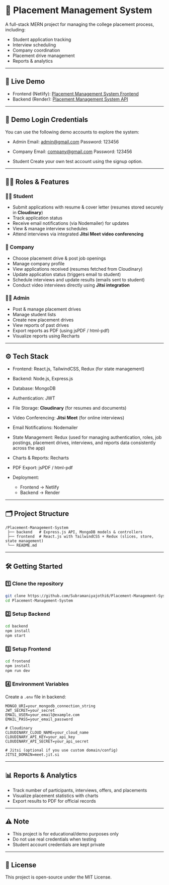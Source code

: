 # 📌 Placement Management System

A full-stack MERN project for managing the college placement process, including:

* Student application tracking
* Interview scheduling
* Company coordination
* Placement drive management
* Reports & analytics

---

## 🚀 Live Demo

* Frontend (Netlify): [Placement Management System Frontend](https://placementmanagementsystem-project.netlify.app/)
* Backend (Render): [Placement Management System API](https://placement-management-system-9vxu.onrender.com/)

---

## 🔑 Demo Login Credentials

You can use the following demo accounts to explore the system:

* Admin
  Email: [admin@gmail.com](mailto:admin@gmail.com)
  Password: 123456

* Company
  Email: [company@gmail.com](mailto:company@gmail.com)
  Password: 123456

* Student
  Create your own test account using the signup option.

---

## 👨‍💻 Roles & Features

### 🧑‍🎓 Student

* Submit applications with resume & cover letter (resumes stored securely in **Cloudinary**)
* Track application status
* Receive email notifications (via Nodemailer) for updates
* View & manage interview schedules
* Attend interviews via integrated **Jitsi Meet video conferencing**

### 🏢 Company

* Choose placement drive & post job openings
* Manage company profile
* View applications received (resumes fetched from Cloudinary)
* Update application status (triggers email to student)
* Schedule interviews and update results (emails sent to student)
* Conduct video interviews directly using **Jitsi integration**

### 👨‍💼 Admin

* Post & manage placement drives
* Manage student lists
* Create new placement drives
* View reports of past drives
* Export reports as PDF (using jsPDF / html-pdf)
* Visualize reports using Recharts

---

## ⚙️ Tech Stack

* Frontend: React.js, TailwindCSS, Redux (for state management)
* Backend: Node.js, Express.js
* Database: MongoDB
* Authentication: JWT
* File Storage: **Cloudinary** (for resumes and documents)
* Video Conferencing: **Jitsi Meet** (for online interviews)
* Email Notifications: Nodemailer
* State Management: Redux (used for managing authentication, roles, job postings, placement drives, interviews, and reports data consistently across the app)
* Charts & Reports: Recharts
* PDF Export: jsPDF / html-pdf
* Deployment:

  * Frontend → Netlify
  * Backend → Render

---

## 🗂️ Project Structure

```
/Placement-Management-System
 ├── backend   # Express.js API, MongoDB models & controllers
 ├── frontend  # React.js with TailwindCSS + Redux (slices, store, state management)
 └── README.md
```

---

## 🛠️ Getting Started

### 1️⃣ Clone the repository

```bash
git clone https://github.com/Subramaniyajothi6/Placement-Management-System.git
cd Placement-Management-System
```

### 2️⃣ Setup Backend

```bash
cd backend
npm install
npm start
```

### 3️⃣ Setup Frontend

```bash
cd frontend
npm install
npm run dev
```

### 4️⃣ Environment Variables

Create a `.env` file in backend:

```env
MONGO_URI=your_mongodb_connection_string
JWT_SECRET=your_secret
EMAIL_USER=your_email@example.com
EMAIL_PASS=your_email_password

# Cloudinary
CLOUDINARY_CLOUD_NAME=your_cloud_name
CLOUDINARY_API_KEY=your_api_key
CLOUDINARY_API_SECRET=your_api_secret

# Jitsi (optional if you use custom domain/config)
JITSI_DOMAIN=meet.jit.si
```

---

## 📊 Reports & Analytics

* Track number of participants, interviews, offers, and placements
* Visualize placement statistics with charts
* Export results to PDF for official records

---

## ⚠️ Note

* This project is for educational/demo purposes only
* Do not use real credentials when testing
* Student account credentials are kept private

---

## 📜 License

This project is open-source under the MIT License.
